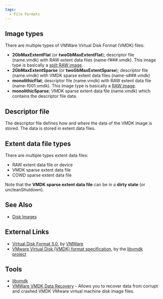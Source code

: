 ```yaml
---
tags:
  - File Formats
---
```

## Image types

There are multiple types of VMWare Virtual Disk Format (VMDK) files:

* **2GbMaxExtentFlat** (or **twoGbMaxExtentFlat**); descriptor file
  (name.vmdk) with RAW extent data files (name-f###.vmdk). This image
  type is basically a [split RAW image](raw_image_format.md).
* **2GbMaxExtentSparse** (or **twoGbMaxExtentSparse**); descriptor file
  (name.vmdk) with VMDK sparse extent data files (name-s###.vmdk)
* **monolithicFlat**; descriptor file (name.vmdk) with RAW extent data
  file (name-f001.vmdk). This image type is basically a [RAW image](raw_image_format.md).
* **monolithicSparse**; VMDK sparse extent data file (name.vmdk) which
  contains the descriptor file data.

## Descriptor file

The descriptor file defines how and where the data of the VMDK image is
stored. The data is stored in extent data files.

## Extent data file types

There are multiple types extent data files:

* RAW extent data file or device
* VMDK sparse extent data file
* COWD sparse extent data file

Note that the **VMDK sparse extent data file** can be in a **dirty
state** (or uncleanShutdown).

## See Also

* [Disk Images](disk_images.md)

## External Links

* [Virtual Disk Format 5.0](http://www.vmware.com/support/developer/vddk/vmdk_50_technote.pdf?src=vmdk),
  by [VMWare](vmware.md)
* [VMware Virtual Disk (VMDK) format specification](https://github.com/libyal/libvmdk/blob/main/documentation/VMWare%20Virtual%20Disk%20Format%20(VMDK).asciidoc),
  by the [libvmdk project](libvmdk.md)

## Tools

* [libvmdk](libvmdk.md)
* [VMWare VMDK Data Recovery](http://www.bitrecover.com/vmdk-recovery-software/) -
  Allows you to recover data from corrupt and crashed VMDK VMware virtual
  machine disk image files.
